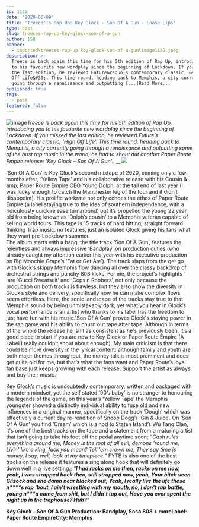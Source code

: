 ```yaml
---
id: 1159
date: '2020-06-09'
title: 'Treece''s Rap Up: Key Glock - Son Of A Gun - Loose Lips'
type: post
slug: treeces-rap-up-key-glock-son-of-a-gun
author: 158
banner:
  - imported\treeces-rap-up-key-glock-son-of-a-gun\image1159.jpeg
description: >-
  Treece is back again this time for his 5th edition of Rap Up, introducing you
  to his favourite new wordplay since the beginning of Lockdown. If you missed
  the last edition, he reviewed Future&rsquo;s contemporary classic; &#39;High
  Off Life&#39;. This time round, heading back to Memphis, a city currently
  going through a renaissance and outputting [...]Read More...
published: true
tags:
  - post
featured: false
---
```

![image](../imported\treeces-rap-up-key-glock-son-of-a-gun\image1159.jpeg)_Treece is back again this time for his 5th edition of Rap Up, introducing you to his favourite new wordplay since the beginning of Lockdown. If you missed the last edition, he reviewed Future’s contemporary classic; 'High Off Life'. This time round, heading back to Memphis, a city currently going through a renaissance and outputting some of the bust rap music in the world, he had to shout out another Paper Route Empire release: 'Key Glock – Son Of A Gun'…__![](/wp-content/uploads/live/img/wysiwyg/5ee008d7782e7.jpg)_

‘Son Of A Gun’ is Key Glock’s second mixtape of 2020, coming only a few months after; ‘Yellow Tape’ and his collaborative release with his Cousin & amp; Paper Route Empire CEO Young Dolph, at the tail end of last year (I was lucky enough to catch the Manchester leg of the tour and it didn’t disappoint). His prolific workrate not only echoes the ethos of Paper Route Empire (a label staying true to the idea of southern independence, with a ridiculously quick release turnaround) but it’s propelled the young 22 year old from being known as ‘Dolph’s cousin’ to a Memphis veteran capable of selling world tours. This tape is 15 tracks of hard hitting, straight forward thinking Trap music: no features, just an isolated Glock giving his fans what they want pre-Lockdown summer.  [](https://www.youtube.com/watch?v=YxOwPQ53RWU)  
The album starts with a bang, the title track ‘Son Of A Gun’, features the relentless and always impressive ‘Bandplay’ on production duties (who already caught my attention earlier this year with his executive production on Big Moochie Grape’s ‘Eat or Get Ate’). The track slaps from the get go with Glock’s skippy Memphis flow dancing all over the classy backdrop of orchestral strings and punchy 808 kicks. For me, the project’s highlights  are ‘Gucci Sweatsuit’ and ‘Cops n Robbers’, not only because the production on both tracks is flawless, but they also show the diversity in Glock’s style and delivery, specifically how he can make complex flows seem effortless. Here, the sonic landscape of the tracks stay true to that Memphis sound by being unmistakably dark, yet what you hear in Glock’s vocal performance is an artist who thanks to his label has the freedom to just have fun with his music.'Son Of A Gun' proves Glock's staying power in the rap game and his ability to churn out tape after tape. Although in terms of the whole the release he isn’t as consistent as he's previously been, it’s a good place to start if you are new to Key Glock or Paper Route Empire (A Label I really couldn’t shout about enough). My main criticism is that there could be more diversity in the lyrical content: although family and youth are both major themes throughout, the money talk is most prominent and does get quite old for me, but that’s what the fans want and Paper Route’s loyal fan base just keeps growing with each release. Support the artist as always and buy their music.

Key Glock’s music is undoubtedly contemporary, written and packaged with a modern mindset, yet the self stated ‘90’s baby’ is no stranger to honouring the legends of the game, on this year’s ‘Yellow Tape’ the Memphis youngster showed a distinctly individual ability to fuse old and new influences in a original manner, specifically on the track ‘Dough’ which was effectively a current day re-rendition of Snoop Dogg’s ‘Gin & Juice’. On ‘Son Of A Gun’ you find ‘Cream’ which is a nod to Staten Island’s Wu Tang Clan, it's one of the best tracks on the tape and a statement from a maturing artist that isn’t going to take his foot off the pedal anytime soon; _“Cash rules everything around me, Money is the root of all evil, demons 'round me, Livin' like a king, fuck you mean? Tell 'em crown me, They say time is money, I say, well, look at my timepiece.”_ FYTB is also one of the best tracks on the release it features a sing along hook that will definitely go down well in a live setting.; _“__I had racks on me then, racks on me now, yeah, I was strapped back then, still strapped now, yeah, Your bitch seen Glizock and she damn near blacked out, Yeah, I really live the life these n\*\*\*\*s rap 'bout, I ain't wrestling with my mouth, no, I don't rap battle, young n\*\*\*a came from shit, but I didn't tap out, Have you ever spent the night up in the traphouse? Huh?__”_

**Key Glock – Son Of A Gun Production: Bandplay, Sosa 808 + moreLabel: Paper Route EmpireCity: Memphis**